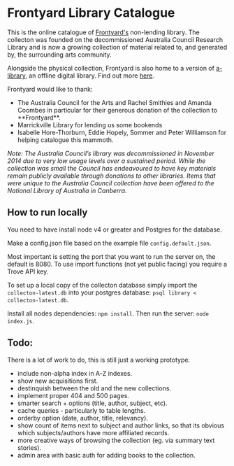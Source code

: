 # Frontyard Library Catalogue

This is the online catalogue of [Frontyard's](http://www.frontyardprojects.org) non-lending library. The collecton was founded on the decommissioned Australia Council Research Library and is now a growing collection of material related to, and generated by, the surrounding arts community.

Alongside the physical collection, Frontyard is also home to a version of [a-library](https://github.com/e-e-e/a-library), an offline digital library. Find out more [here](http://www.frontyardprojects.org/library/a-library).

Frontyard would like to thank:
- The Australia Council for the Arts and Rachel Smithies and Amanda Coombes in particular for their generous donation of the collection to \*\*Frontyard\*\*.
- Marrickville Library for lending us some bookends
- Isabelle Hore-Thorburn, Eddie Hopely, Sommer and Peter Williamson for helping catalogue this mammoth.

*Note: The Australia Council’s library was decommissioned in November 2014 due to very low usage levels over a sustained period. While the collection was small the Council has endeavoured to have key materials remain publicly available through donations to other libraries. Items that were unique to the Australia Council collection have been offered to the National Library of Australia in Canberra.*

## How to run locally

You need to have install node v4 or greater and Postgres for the database.
 
Make a config.json file based on the example file `config.default.json`.

Most important is setting the port that you want to run the server on, the default is 8080.
To use import functions (not yet public facing) you require a Trove API key.

To set up a local copy of the collecton database simply import the `collecton-latest.db` into your postgres database: `psql library < collecton-latest.db`.

Install all nodes dependencies: `npm install`.
Then run the server: `node index.js`.

## Todo:

There is a lot of work to do, this is still just a working prototype.

- include non-alpha index in A-Z indexes.
- show new acquisitions first.
- destinquish between the old and the new collections.
- implement proper 404 and 500 pages.
- smarter search + options (title, author, subject, etc).
- cache queries - particularly to table lengths.
- orderby option (date, author, title, relevancy).
- show count of items next to subject and author links, so that its obvious which subjects/authors have more affiliated records.
- more creative ways of browsing the collection (eg. via summary text stories).
- admin area with basic auth for adding books to the collection. 